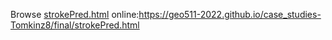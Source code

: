 Browse [strokePred.html](https://geo511-2022.github.io/case_studies-Tomkinz8/final/strokePred.html) online:https://geo511-2022.github.io/case_studies-Tomkinz8/final/strokePred.html

